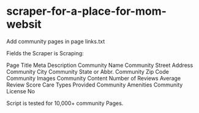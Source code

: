 # scraper-for-a-place-for-mom-websit

Add community pages in page links.txt

Fields the Scraper is Scraping:

Page Title
Meta Description
Community Name
Community Street Address
Community City
Community State or Abbr.
Community Zip Code
Community Images
Community Content
Number of Reviews
Average Review Score
Care Types Provided
Community Amenities
Community License No


Script is tested for 10,000+ community Pages.

